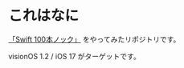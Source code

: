 
# これはなに

[「Swift 100本ノック」](https://qiita.com/takoikatakotako/items/7e5fbdf6ab7749b6865d) をやってみたリポジトリです。

visionOS 1.2 / iOS 17 がターゲットです。
